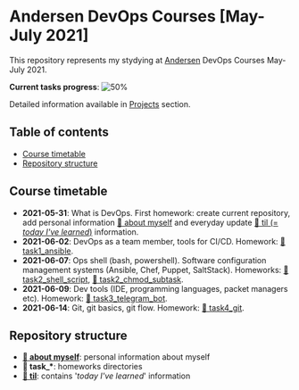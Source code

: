 # Andersen DevOps Courses [May-July 2021]

This repository represents my stydying at [Andersen](https://www.andersenlab.com) DevOps Courses May-July 2021.

**Current tasks progress**: ![50%](https://progress-bar.dev/50)

Detailed information available in [Projects](https://github.com/mariohs22/andersen-devops-course/projects/2) section.

## Table of contents

- [Course timetable](#course-timetable)
- [Repository structure](#repository-structure)

## Course timetable

- **2021-05-31**: What is DevOps. First homework: create current repository, add personal information [📁 about myself](./about_myself) and everyday update [📁 til (= _today I've learned_)](./til) information.
- **2021-06-02**: DevOps as a team member, tools for CI/CD. Homework: [📁 task1_ansible](./task1_ansible).
- **2021-06-07**: Ops shell (bash, powershell). Software configuration management systems (Ansible, Chef, Puppet, SaltStack). Homeworks: [📁 task2_shell_script](./task2_shell_script), [📁 task2_chmod_subtask](./task2_chmod_subtask).
- **2021-06-09**: Dev tools (IDE, programming languages, packet managers etc). Homework: [📁 task3_telegram_bot](./task3_telegram_bot).
- **2021-06-14**: Git, git basics, git flow. Homework: [📁 task4_git](./task4_git).

## Repository structure

- [**📁 about myself**](./about_myself): personal information about myself
- **📁 task\_\***: homeworks directories
- [**📁 til**](./til): contains '_today I've learned_' information
